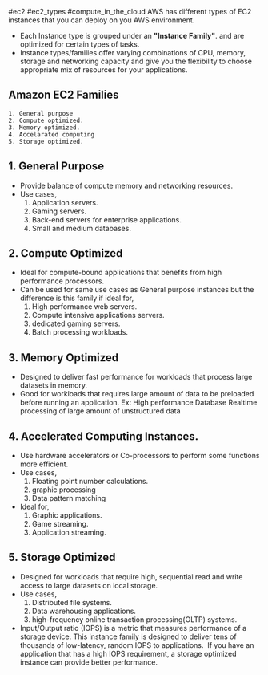 #ec2 #ec2_types #compute_in_the_cloud
AWS has different types of EC2 instances that you can deploy on you AWS environment.

- Each Instance type is grouped under an **"Instance Family"**. and are optimized for certain types of tasks.
- Instance types/families offer varying combinations of CPU, memory, storage and networking capacity and give you the flexibility to choose appropriate mix of resources for your applications.

## Amazon EC2 Families 
	1. General purpose
	2. Compute optimized.
	3. Memory optimized.
	4. Accelarated computing
	5. Storage optimized.

## 1. General Purpose
- Provide balance of compute memory and networking resources.
- Use cases,
	1. Application servers.
	2. Gaming servers.
	3. Back-end servers for enterprise applications.
	4. Small and medium databases.

## 2. Compute Optimized
- Ideal for compute-bound applications that benefits from high performance processors. 
- Can be used for same use cases as General purpose instances but the difference is this family if ideal for,
	1. High performance web servers.
	2. Compute intensive applications servers.
	3. dedicated gaming servers.
	4. Batch processing workloads.

## 3. Memory Optimized
- Designed to deliver fast performance for workloads that process large datasets in memory. 
- Good for workloads that requires large amount of data to be preloaded before running an application.
	Ex: High performance Database 
	  Realtime processing of large amount of unstructured data

## 4. Accelerated Computing Instances.
- Use hardware accelerators or Co-processors to perform some functions more efficient.
- Use cases,
	1. Floating point number calculations.
	2. graphic processing
	3. Data pattern matching
- Ideal for,
	1. Graphic applications.
	2. Game streaming.
	3. Application streaming.

## 5. Storage Optimized
- Designed for workloads that require high, sequential read and write access to large datasets on local storage. 
- Use cases,
	1. Distributed file systems.
	2. Data warehousing applications.
	3. high-frequency online transaction processing(OLTP) systems.
- Input/Output ratio (IOPS) is a metric that measures performance of a storage device. This instance family is designed to deliver tens of thousands of low-latency, random IOPS to applications.  If you have an application that has a high IOPS requirement, a storage optimized instance can provide better performance.



